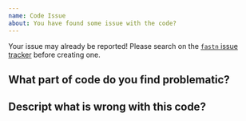 ```yaml
---
name: Code Issue
about: You have found some issue with the code?
---
```


Your issue may already be reported! Please search on the [`fastn` issue tracker](https://github.com/fastn-stack/fastn/issues) before creating one.

<!--- fastn Issue Tracker is only for bugs or defects, please 
      suggest feature requests and ideas on 
      https://github.com/orgs/fastn-stack/discussions/categories/ideas-rfcs -->

<!-- This is only for code related to features already implemented, if you are proposing to extend
any existing feature, please go the ideas-rfcs discussion linked above -->

## What part of code do you find problematic?

<!--- Link to source file and line number here. You can also copypaste code snippet. -->

## Descript what is wrong with this code?

<!-- found a code fragment with missing test? A dependency is out of date? We are using Rust wrong?
Found a more effecient way to write any function? Recommending any refactor? -->

